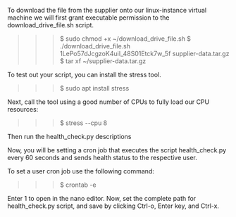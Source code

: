To download the file from the supplier onto our linux-instance virtual machine we will first grant executable permission to the download_drive_file.sh script.


>>> $  sudo chmod +x ~/download_drive_file.sh
>>> $ ./download_drive_file.sh 1LePo57dJcgzoK4uiI_48S01Etck7w_5f supplier-data.tar.gz
>>> $ tar xf ~/supplier-data.tar.gz

To test out your script, you can install the stress tool.
>>> $ sudo apt install stress

Next, call the tool using a good number of CPUs to fully load our CPU resources:
>>> $ stress --cpu 8

Then run the health_check.py descriptions


Now, you will be setting a cron job that executes the script health_check.py every 60 seconds and sends health status to the respective user.

To set a user cron job use the following command:

>>> $ crontab -e

Enter 1 to open in the nano editor. Now, set the complete path for health_check.py script, and save by clicking Ctrl-o, Enter key, and Ctrl-x.
